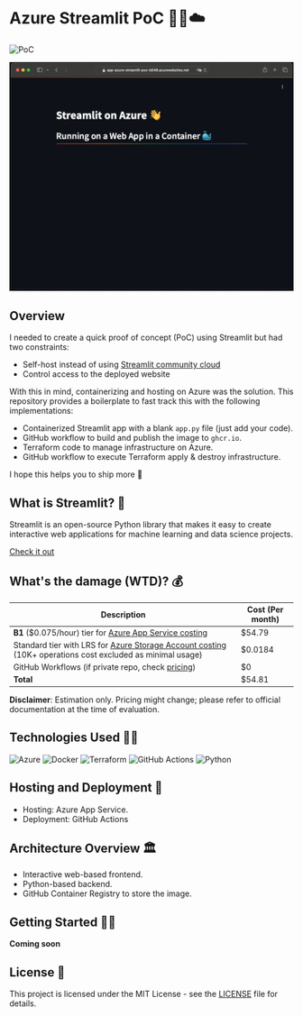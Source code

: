 # Azure Streamlit PoC 🐳🚀☁️

![PoC](https://img.shields.io/badge/Release_Stage-PoC-yellow?color=%23FF4500)

<img src="./images/website.png" alt="streamlit"/>

## Overview

I needed to create a quick proof of concept (PoC) using Streamlit but had two constraints:
- Self-host instead of using [Streamlit community cloud](https://streamlit.io/cloud)
- Control access to the deployed website

With this in mind, containerizing and hosting on Azure was the solution. This repository provides a boilerplate to fast track this with the following implementations:
- Containerized Streamlit app with a blank `app.py` file (just add your code).
- GitHub workflow to build and publish the image to `ghcr.io`.
- Terraform code to manage infrastructure on Azure.
- GitHub workflow to execute Terraform apply & destroy infrastructure.

I hope this helps you to ship more 🚀

## What is Streamlit? 🤔

Streamlit is an open-source Python library that makes it easy to create interactive web applications for machine learning and data science projects.

[Check it out](https://streamlit.io/)

## What's the damage (WTD)? 💰

| Description | Cost (Per month) |
| ---- | ----------- |
| **B1** ($0.075/hour) tier for [Azure App Service costing](https://azure.microsoft.com/en-us/pricing/details/app-service/windows/#pricing) | $54.79 |
| Standard tier with LRS for [Azure Storage Account costing](https://azure.microsoft.com/en-us/pricing/details/storage/blobs/) (10K+ operations cost excluded as minimal usage) | $0.0184 |
| GitHub Workflows (if private repo, check [pricing](https://github.com/pricing)) | $0 |
|  **Total**   | $54.81 |

**Disclaimer**: Estimation only. Pricing might change; please refer to official documentation at the time of evaluation.

## Technologies Used 🧑‍💻

![Azure](https://img.shields.io/badge/azure-%230072C6.svg?style=for-the-badge&logo=microsoftazure&logoColor=white)
![Docker](https://img.shields.io/badge/docker-%230db7ed.svg?style=for-the-badge&logo=docker&logoColor=white)
![Terraform](https://img.shields.io/badge/terraform-%235835CC.svg?style=for-the-badge&logo=terraform&logoColor=white)
![GitHub Actions](https://img.shields.io/badge/github%20actions-%232671E5.svg?style=for-the-badge&logo=githubactions&logoColor=white)
![Python](https://img.shields.io/badge/python-3670A0?style=for-the-badge&logo=python&logoColor=ffdd54)

## Hosting and Deployment 🚀

- Hosting: Azure App Service.
- Deployment: GitHub Actions

## Architecture Overview 🏛️

- Interactive web-based frontend.
- Python-based backend.
- GitHub Container Registry to store the image.

## Getting Started 🧑‍💻

**Coming soon**

## License 📝

This project is licensed under the MIT License - see the [LICENSE](LICENSE) file for details.
